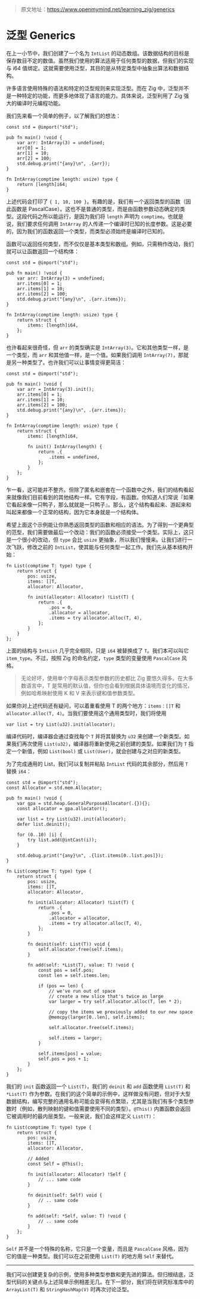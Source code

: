 > 原文地址：<https://www.openmymind.net/learning_zig/generics>

# 泛型 Generics

在上一小节中，我们创建了一个名为 `IntList` 的动态数组。该数据结构的目标是保存数目不定的数值。虽然我们使用的算法适用于任何类型的数据，但我们的实现与 i64 值绑定。这就需要使用泛型，其目的是从特定类型中抽象出算法和数据结构。

许多语言使用特殊的语法和特定的泛型规则来实现泛型。而在 Zig 中，泛型并不是一种特定的功能，而更多地体现了语言的能力。具体来说，泛型利用了 Zig 强大的编译时元编程功能。

我们先来看一个简单的例子，以了解我们的想法：

```zig
const std = @import("std");

pub fn main() !void {
	var arr: IntArray(3) = undefined;
	arr[0] = 1;
	arr[1] = 10;
	arr[2] = 100;
	std.debug.print("{any}\n", .{arr});
}

fn IntArray(comptime length: usize) type {
	return [length]i64;
}
```

上述代码会打印了 `{ 1, 10, 100 }`。有趣的是，我们有一个返回类型的函数（因此函数是 PascalCase）。这也不是普通的类型，而是由函数参数动态确定的类型。这段代码之所以能运行，是因为我们将 `length` 声明为 `comptime`。也就是说，我们要求任何调用 `IntArray` 的人传递一个编译时已知的长度参数。这是必要的，因为我们的函数返回一个类型，而类型必须始终是编译时已知的。

函数可以返回任何类型，而不仅仅是基本类型和数组。例如，只需稍作改动，我们就可以让函数返回一个结构体：

```zig
const std = @import("std");

pub fn main() !void {
	var arr: IntArray(3) = undefined;
	arr.items[0] = 1;
	arr.items[1] = 10;
	arr.items[2] = 100;
	std.debug.print("{any}\n", .{arr.items});
}

fn IntArray(comptime length: usize) type {
	return struct {
		items: [length]i64,
	};
}
```

也许看起来很奇怪，但 `arr` 的类型确实是 `IntArray(3)`。它和其他类型一样，是一个类型，而 `arr` 和其他值一样，是一个值。如果我们调用 `IntArray(7)`，那就是另一种类型了。也许我们可以让事情变得更简洁：

```zig
const std = @import("std");

pub fn main() !void {
	var arr = IntArray(3).init();
	arr.items[0] = 1;
	arr.items[1] = 10;
	arr.items[2] = 100;
	std.debug.print("{any}\n", .{arr.items});
}

fn IntArray(comptime length: usize) type {
	return struct {
		items: [length]i64,

		fn init() IntArray(length) {
			return .{
				.items = undefined,
			};
		}
	};
}
```

乍一看，这可能并不整齐。但除了匿名和嵌套在一个函数中之外，我们的结构看起来就像我们目前看到的其他结构一样。它有字段，有函数。你知道人们常说『如果它看起来像一只鸭子，那么就就是一只鸭子』。那么，这个结构看起来、游起来和叫起来都像一个正常的结构，因为它本身就是一个结构体。

希望上面这个示例能让你熟悉返回类型的函数和相应的语法。为了得到一个更典型的范型，我们需要做最后一个改动：我们的函数必须接受一个类型。实际上，这只是一个很小的改动，但 `type` 会比 `usize` 更抽象，所以我们慢慢来。让我们进行一次飞跃，修改之前的 `IntList`，使其能与任何类型一起工作。我们先从基本结构开始：

```zig
fn List(comptime T: type) type {
	return struct {
		pos: usize,
		items: []T,
		allocator: Allocator,

		fn init(allocator: Allocator) !List(T) {
			return .{
				.pos = 0,
				.allocator = allocator,
				.items = try allocator.alloc(T, 4),
			};
		}
	}
};
```

上面的结构与 `IntList` 几乎完全相同，只是 `i64` 被替换成了 `T`。我们本可以叫它 `item_type`。不过，按照 Zig 的命名约定，`type` 类型的变量使用 `PascalCase` 风格。

> 无论好坏，使用单个字母表示类型参数的历史都比 Zig 要悠久得多。在大多数语言中，T 是常用的默认值，但你也会看到根据具体语境而变化的情况，例如哈希映射使用 K 和 V 来表示键和值参数类型。

如果你对上述代码还有疑问，可以着重看使用 T 的两个地方：`items：[]T` 和 `allocator.alloc(T, 4)`。当我们要使用这个通用类型时，我们将使用

```zig
var list = try List(u32).init(allocator);
```

编译代码时，编译器会通过查找每个 `T` 并将其替换为 `u32` 来创建一个新类型。如果我们再次使用 `List(u32)`，编译器将重新使用之前创建的类型。如果我们为 `T` 指定一个新值，例如 `List(bool)` 或 `List(User)`，就会创建与之对应的新类型。

为了完成通用的 List，我们可以复制并粘贴 `IntList` 代码的其余部分，然后用 `T` 替换 `i64`：

```zig
const std = @import("std");
const Allocator = std.mem.Allocator;

pub fn main() !void {
	var gpa = std.heap.GeneralPurposeAllocator(.{}){};
	const allocator = gpa.allocator();

	var list = try List(u32).init(allocator);
	defer list.deinit();

	for (0..10) |i| {
		try list.add(@intCast(i));
	}

	std.debug.print("{any}\n", .{list.items[0..list.pos]});
}

fn List(comptime T: type) type {
	return struct {
		pos: usize,
		items: []T,
		allocator: Allocator,

		fn init(allocator: Allocator) !List(T) {
			return .{
				.pos = 0,
				.allocator = allocator,
				.items = try allocator.alloc(T, 4),
			};
		}

		fn deinit(self: List(T)) void {
			self.allocator.free(self.items);
		}

		fn add(self: *List(T), value: T) !void {
			const pos = self.pos;
			const len = self.items.len;

			if (pos == len) {
				// we've run out of space
				// create a new slice that's twice as large
				var larger = try self.allocator.alloc(T, len * 2);

				// copy the items we previously added to our new space
				@memcpy(larger[0..len], self.items);

				self.allocator.free(self.items);

				self.items = larger;
			}

			self.items[pos] = value;
			self.pos = pos + 1;
		}
	};
}
```

我们的 `init` 函数返回一个 `List(T)`，我们的 `deinit` 和 `add` 函数使用 `List(T)` 和 `*List(T)` 作为参数。在我们的这个简单的示例中，这样做没有问题，但对于大型数据结构，编写完整的通用名称可能会变得有点繁琐，尤其是当我们有多个类型参数时（例如，散列映射的键和值需要使用不同的类型）。`@This()` 内置函数会返回它被调用时的最内层类型。一般来说，我们会这样定义 `List(T)`：

```zig
fn List(comptime T: type) type {
	return struct {
		pos: usize,
		items: []T,
		allocator: Allocator,

		// Added
		const Self = @This();

		fn init(allocator: Allocator) !Self {
			// ... same code
		}

		fn deinit(self: Self) void {
			// .. same code
		}

		fn add(self: *Self, value: T) !void {
			// .. same code
		}
	};
}
```

`Self` 并不是一个特殊的名称，它只是一个变量，而且是 `PascalCase` 风格，因为它的值是一种类型。我们可以在之前使用 `List(T)` 的地方用 `Self` 来替代。

---

我们可以创建更复杂的示例，使用多种类型参数和更先进的算法。但归根结底，泛型代码的关键点与上述简单示例相差无几。在下一部分，我们将在研究标准库中的 `ArrayList(T)` 和 `StringHashMap(V)` 时再次讨论泛型。
